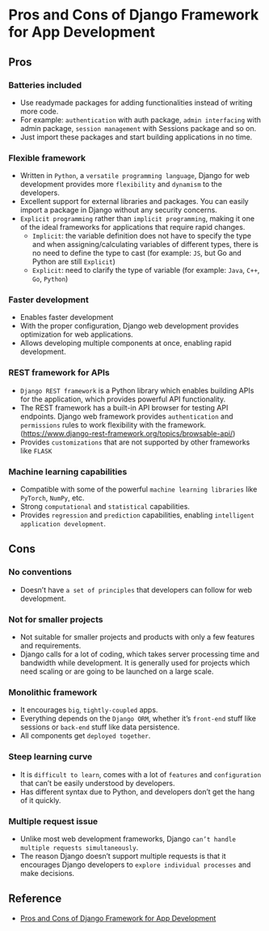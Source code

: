 # Pros and Cons of Django Framework for App Development
## Pros
### Batteries included
- Use readymade packages for adding functionalities instead of writing more code.
- For example: `authentication` with auth package, `admin interfacing` with admin package, `session management` with Sessions package and so on.
- Just import these packages and start building applications in no time.
### Flexible framework
- Written in `Python`, a `versatile programming language`, Django for web development provides more `flexibility` and `dynamism` to the developers.
- Excellent support for external libraries and packages. You can easily import a package in Django without any security concerns.
- `Explicit programming` rather than `implicit programming`, making it one of the ideal frameworks for applications that require rapid changes.
    - `Implicit`: the variable definition does not have to specify the type and when assigning/calculating variables of different types, there is no need to define the type to cast (for example: `JS`, but Go and Python are still `Explicit`)
    - `Explicit`: need to clarify the type of variable (for example: `Java`, `C++`, `Go`, `Python`)
### Faster development
- Enables faster development
- With the proper configuration, Django web development provides optimization for web applications.
- Allows developing multiple components at once, enabling rapid development.
### REST framework for APIs
- `Django REST framework` is a Python library which enables building APIs for the application, which provides powerful API functionality.
- The REST framework has a built-in API browser for testing API endpoints. Django web framework provides `authentication` and `permissions` rules to work flexibility with the framework.(https://www.django-rest-framework.org/topics/browsable-api/)
- Provides `customizations` that are not supported by other frameworks like `FLASK`
### Machine learning capabilities
- Compatible with some of the powerful `machine learning libraries` like `PyTorch`, `NumPy`, etc.
- Strong `computational` and `statistical` capabilities.
- Provides `regression` and `prediction` capabilities, enabling `intelligent application development`.
## Cons
### No conventions
- Doesn’t have `a set of principles` that developers can follow for web development.
### Not for smaller projects
- Not suitable for smaller projects and products with only a few features and requirements.
- Django calls for a lot of coding, which takes server processing time and bandwidth while development. It is generally used for projects which need scaling or are going to be launched on a large scale.
### Monolithic framework
- It encourages `big`, `tightly-coupled` apps.
- Everything depends on the `Django ORM`, whether it’s `front-end` stuff like sessions or `back-end` stuff like data persistence.
- All components get `deployed together`.
### Steep learning curve
- It is `difficult to learn`, comes with a lot of `features` and `configuration` that can’t be easily understood by developers.
- Has different syntax due to Python, and developers don’t get the hang of it quickly.
### Multiple request issue
- Unlike most web development frameworks, Django `can’t handle multiple requests simultaneously`.
- The reason Django doesn’t support multiple requests is that it encourages Django developers to `explore individual processes` and make decisions.
## Reference
- [Pros and Cons of Django Framework for App Development](https://dzone.com/articles/pros-and-cons-of-django-framework-for-app-developm)